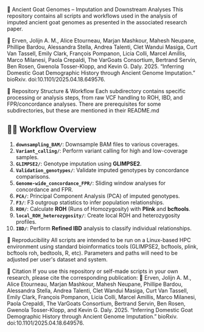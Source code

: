 🐐 Ancient Goat Genomes – Imputation and Downstream Analyses
This repository contains all scripts and workflows used in the analysis of imputed ancient goat genomes as presented in the associated research paper.

📘 Erven, Jolijn A. M., Alice Etourneau, Marjan Mashkour, Mahesh Neupane, Phillipe Bardou, Alessandra Stella, Andrea Talenti, Clet Wandui Masiga, Curt Van Tassell, Emily Clark, François Pompanon, Licia Colli, Marcel Amillis, Marco Milanesi, Paola Crepaldi, The VarGoats Consortium, Bertrand Servin, Ben Rosen, Gwenola Tosser-Klopp, and Kevin G. Daly. 2025. “Inferring Domestic Goat Demographic History through Ancient Genome Imputation.” bioRxiv. doi:10.1101/2025.04.18.649576.

📂 Repository Structure & Workflow
Each subdirectory contains specific processing or analysis steps, from raw VCF handling to ROH, IBD, and FPR/concordance analyses.
There are prerequisites for some subdirectories, but these are mentioned in their README.md

## 🧑‍🔬 Workflow Overview
1. **`downsampling_BAM/`**: Downsample BAM files to various coverages.
2. **`Variant_calling/`**: Perform variant calling for high and low-coverage samples.
3. **`GLIMPSE2/`**: Genotype imputation using **GLIMPSE2**.
4. **`Validation_genotypes/`**: Validate imputed genotypes by concordance comparisons.
5. **`Genome-wide_concordance_FPR/`**: Sliding window analyses for concordance and FPR.
6. **`PCA/`**: Principal Component Analysis (PCA) of imputed genotypes.
7. **`F3/`**: F3 outgroup statistics to infer population relationships.
8. **`ROH/`**: Calculate **ROH** (Runs of Homozygosity) with **Plink** and **bcftools**.
9. **`local_ROH_heterozygosity/`**: Create local ROH and heterozygosity profiles.
10. **`IBD/`**: Perform **Refined IBD** analysis to classify individual relationships.

🧪 Reproducibility
All scripts are intended to be run on a Linux-based HPC environment using standard bioinformatics tools (GLIMPSE2, bcftools, plink, bcftools roh, bedtools, R, etc). Parameters and paths will need to be adjusted per user's dataset and system.

📄 Citation
If you use this repository or self-made scripts in your own research, please cite the corresponding publication:
📘 Erven, Jolijn A. M., Alice Etourneau, Marjan Mashkour, Mahesh Neupane, Phillipe Bardou, Alessandra Stella, Andrea Talenti, Clet Wandui Masiga, Curt Van Tassell, Emily Clark, François Pompanon, Licia Colli, Marcel Amillis, Marco Milanesi, Paola Crepaldi, The VarGoats Consortium, Bertrand Servin, Ben Rosen, Gwenola Tosser-Klopp, and Kevin G. Daly. 2025. “Inferring Domestic Goat Demographic History through Ancient Genome Imputation.” bioRxiv. doi:10.1101/2025.04.18.649576.

